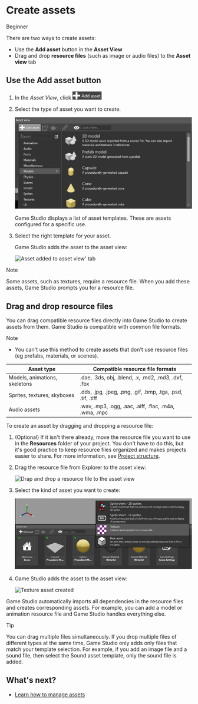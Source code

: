 # Create assets

<span class="label label-doc-level">Beginner</span>

There are two ways to create assets:

 * Use the **Add asset** button in the **Asset View**
 * Drag and drop **resource files** (such as image or audio files) to the **Asset view** tab
 
## Use the **Add asset** button

 1. In the *Asset View*, click ![](media/create-and-add-assets-add-new-asset-button.png)

 2. Select the type of asset you want to create.

	![Select asset type](media/asset-creation-create-new-asset-asset-view-tab.png)
 	
	Game Studio displays a list of asset templates. These are assets configured for a specific use.
	
 3. Select the right template for your asset.

    Game Studio adds the asset to the asset view:

	![Asset added to asset view' tab](media/asset-creation-asset-view-tab-procedural-model.png)

> [!Note]
> Some assets, such as textures, require a resource file. When you add these assets, Game Studio prompts you for a resource file.

## Drag and drop resource files

You can drag compatible resource files directly into Game Studio to create assets from them. Game Studio is compatible with common file formats.

> [!NOTE]
> * You can't use this method to create assets that don't use resource files (eg prefabs, materials, or scenes).

| Asset type                    | Compatible resource file formats                                           |
|-------------------------------|--------------------------------------------------------------|
| Models, animations, skeletons | .dae, .3ds, obj, .blend, .x, .md2, .md3, .dxf, .fbx          |
| Sprites, textures, skyboxes   | .dds, .jpg, .jpeg, .png, .gif, .bmp, .tga, .psd, .tif, .tiff |
| Audio assets                  | .wav, .mp3, .ogg, .aac, .aiff, .flac, .m4a, .wma, .mpc       |

To create an asset by dragging and dropping a resource file:

1. (Optional) If it isn't there already, move the resource file you want to use in the **Resources** folder of your project. You don't have to do this, but it's good practice to keep resource files organized and makes projects easier to share. For more information, see [Project structure](project-structure.md).

2. Drag the resource file from Explorer to the asset view:

	![Drap and drop a resource file to the asset view](media/create-assets-drop-resource.png)

3. Select the kind of asset you want to create:
   
	![List of asset templates](media/create-assets-drag-drop-select-asset-template.png)

4. Game Studio adds the asset to the asset view:

	![Texture asset created](media/create-assets-drag-drop-asset-created.png)

Game Studio automatically imports all dependencies in the resource files and creates corresponding assets. For example, you can add a model or animation resource file and Game Studio handles everything else.

> [!TIP]
> You can drag multiple files simultaneously. If you drop multiple files of different types at the same time, Game Studio only adds only files that match your template selection. For example, if you add an image file and a sound file, then select the Sound asset template, only the sound file is added.

## What's next?

* [Learn how to manage assets](manage-assets.md)